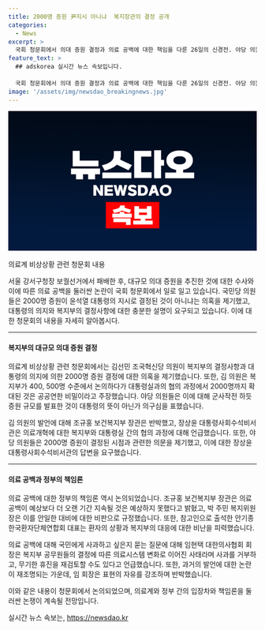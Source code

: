 ```yaml
---
title: 2000명 증원 尹지시 아니냐  복지장관의 결정 공개
categories:
  - News
excerpt: >
  국회 청문회에서 의대 증원 결정과 의료 공백에 대한 책임을 다룬 26일의 신경전. 야당 의원들은 대통령의 의향이 있는지 의혹을 제기했고, 정부는 적극 반박하며 ‘2000명 증원’ 결정 시점을 설명했다. 또한 의협 회장의 대국민사과 의사를 거부하는 발언과 과거 발언 논란도 불거졌다. 의료 공백 문제에 대한 정부 책임론과 환자들의 어려움을 집중 조명하는 청문회가 진행됐다. 
feature_text: >
  ## adskorea 실시간 뉴스 속보입니다.

  국회 청문회에서 의대 증원 결정과 의료 공백에 대한 책임을 다룬 26일의 신경전. 야당 의원들은 대통령의 의향이 있는지 의혹을 제기했고, 정부는 적극 반박하며 ‘2000명 증원’ 결정 시점을 설명했다. 또한 의협 회장의 대국민사과 의사를 거부하는 발언과 과거 발언 논란도 불거졌다. 의료 공백 문제에 대한 정부 책임론과 환자들의 어려움을 집중 조명하는 청문회가 진행됐다. 
image: '/assets/img/newsdao_breakingnews.jpg'
---
```


<p><img src="/assets/img/newsdao_breakingnews.jpg" alt="adskorea 속보" /></p>

<p>의료계 비상상황 관련 청문회 내용</p>

<p>서울 강서구청장 보궐선거에서 패배한 후, 대규모 의대 증원을 추진한 것에 대한 수사와 이에 따른 의료 공백을 둘러싼 논란이 국회 청문회에서 일로 일고 있습니다. 국민당 의원들은 2000명 증원이 윤석열 대통령의 지시로 결정된 것이 아니냐는 의혹을 제기했고, 대통령의 의지와 복지부의 결정사항에 대한 충분한 설명이 요구되고 있습니다. 이에 대한 청문회의 내용을 자세히 알아봅시다. </p>

<hr />

<h4>복지부의 대규모 의대 증원 결정</h4>

<p>의료계 비상상황 관련 청문회에서는 김선민 조국혁신당 의원이 복지부의 결정사항과 대통령의 의지에 의한 2000명 증원 결정에 대한 의혹을 제기했습니다. 또한, 김 의원은 복지부가 400, 500명 수준에서 논의하다가 대통령실과의 협의 과정에서 2000명까지 확대된 것은 공공연한 비밀이라고 주장했습니다. 야당 의원들은 이에 대해 군사작전 하듯 증원 규모를 발표한 것이 대통령의 뜻이 아닌가 의구심을 표했습니다. </p>

<p>김 의원의 발언에 대해 조규홍 보건복지부 장관은 반박했고, 장상윤 대통령사회수석비서관은 의료개혁에 대한 복지부와 대통령실 간의 협의 과정에 대해 언급했습니다. 또한, 야당 의원들은 2000명 증원이 결정된 시점과 관련한 의문을 제기했고, 이에 대한 장상윤 대통령사회수석비서관의 답변을 요구했습니다. </p>

<hr />

<h4>의료 공백과 정부의 책임론</h4>

<p>의료 공백에 대한 정부의 책임론 역시 논의되었습니다. 조규홍 보건복지부 장관은 의료 공백이 예상보다 더 오랜 기간 지속될 것은 예상하지 못했다고 밝혔고, 박 주민 복지위원장은 이를 안일한 대비에 대한 비판으로 규정했습니다. 또한, 참고인으로 출석한 안기종 한국환자단체연합회 대표는 환자의 상황과 복지부의 대응에 대한 비난을 피력했습니다. </p>

<p>의료 공백에 대해 국민에게 사과하고 싶은지 묻는 질문에 대해 임현택 대한의사협회 회장은 복지부 공무원들의 결정에 따른 의료시스템 변화로 이어진 사태라며 사과를 거부하고, 무기한 휴진을 재검토할 수도 있다고 언급했습니다. 또한, 과거의 발언에 대한 논란이 재조명되는 가운데, 임 회장은 표현의 자유를 강조하며 반박했습니다.</p>

<p>이와 같은 내용이 청문회에서 논의되었으며, 의료계와 정부 간의 입장차와 책임론을 둘러싼 논쟁이 계속될 전망입니다.</p>
실시간 뉴스 속보는, <a href="https://newsdao.kr" rel="dofollow">https://newsdao.kr</a>


